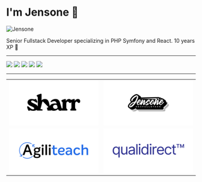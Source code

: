 # I'm Jensone 👋

![Jensone](https://agiliteach.b-cdn.net/medias/images/b-linkedin.jpg)

Senior Fullstack Developer specializing in PHP Symfony and React. 10 years XP 🚀

---

![](https://github-profile-summary-cards.vercel.app/api/cards/profile-details?username=jensone&theme=github)
![](https://github-profile-summary-cards.vercel.app/api/cards/repos-per-language?username=jenosne&theme=github)
![](https://github-profile-summary-cards.vercel.app/api/cards/most-commit-language?username=jensone&theme=github)
![](https://github-profile-summary-cards.vercel.app/api/cards/stats?username=jensone&theme=github)
![](https://github-profile-summary-cards.vercel.app/api/cards/productive-time?username=jensone&theme=github)

---

<table>
  <tbody>
    <tr>
      <td width="50%" align="center">
        <a href="https://sharr.app">
          <img alt="" src="https://raw.githubusercontent.com/jensone/jensone/master/sharr.png" />
        </a>
      </td>
      <td width="50%" align="center">
        <a href="https://youtube.com/@jensone-dev">
          <img alt="" src="https://raw.githubusercontent.com/jensone/jensone/master/jensone.png" />
        </a>
      </td>
    </tr>
    <tr>
      <td width="50%" align="center">
        <a href="https://agiliteach.org">
          <img alt="" src="https://raw.githubusercontent.com/jensone/jensone/master/agiliteach.png" />
        </a>
      </td>
      <td width="50%" align="center">
        <a href="#">
          <img alt="" src="https://raw.githubusercontent.com/jensone/jensone/master/qualidirect.png" />
        </a>
      </td>
    </tr>
  </tbody>
</table>
